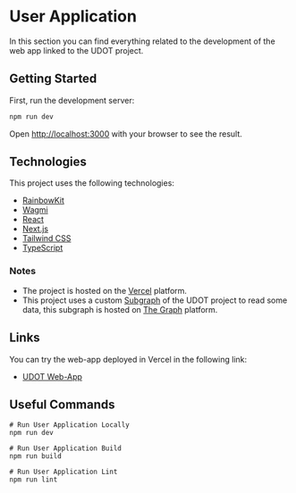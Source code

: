 # User Application

In this section you can find everything related to the development of the web app linked to the UDOT project.

## Getting Started

First, run the development server:

```bash
npm run dev
```

Open [http://localhost:3000](http://localhost:3000) with your browser to see the result.

## Technologies

This project uses the following technologies:
- [RainbowKit](https://rainbowkit.com)
- [Wagmi](https://wagmi.sh)
- [React](https://react.dev/)
- [Next.js](https://nextjs.org/docs)
- [Tailwind CSS](https://tailwindcss.com/docs)
- [TypeScript](https://www.typescriptlang.org/docs)

### Notes

- The project is hosted on the [Vercel](https://vercel.com/docs) platform.
- This project uses a custom [Subgraph](https://github.com/Ljrr3045/web3-udo-subgraphs) of the UDOT project to read some data, this subgraph is hosted on [The Graph](https://thegraph.com/docs/en/) platform.

## Links

You can try the web-app deployed in Vercel in the following link:
* [UDOT Web-App](https://udot-project.vercel.app/)

## Useful Commands

```
# Run User Application Locally
npm run dev

# Run User Application Build
npm run build

# Run User Application Lint
npm run lint
```
